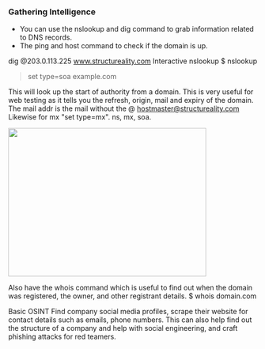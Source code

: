 ### Gathering Intelligence
- You can use the nslookup and dig command to grab information related to DNS records.
- The ping and host command to check if the domain is up.

dig @203.0.113.225 www.structureality.com
Interactive nslookup
$ nslookup
> set type=soa
> example.com

This will look up the start of authority from a domain. This is very useful for web testing as it tells you the
refresh, origin, mail and expiry of the domain. The mail addr is the mail without the @
hostmaster@structureality.com
Likewise for mx "set type=mx". ns, mx, soa.

<img src="https://github.com/user-attachments/assets/534d5958-62ef-4ec6-bec6-81d8e7b28884" width="400" height="300">

Also have the whois command which is useful to find out when the domain was registered, the owner,
and other registrant details.
$ whois domain.com

Basic OSINT
Find company social media profiles, scrape their website for contact details such as emails, phone
numbers. This can also help find out the structure of a company and help with social engineering, and
craft phishing attacks for red teamers. 
